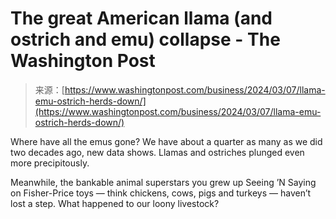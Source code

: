 <!--yml
category: 未分类
date: 2024-05-27 14:52:54
-->

# The great American llama (and ostrich and emu) collapse - The Washington Post

> 来源：[https://www.washingtonpost.com/business/2024/03/07/llama-emu-ostrich-herds-down/](https://www.washingtonpost.com/business/2024/03/07/llama-emu-ostrich-herds-down/)

Where have all the emus gone? We have about a quarter as many as we did two decades ago, new data shows. Llamas and ostriches plunged even more precipitously.

Meanwhile, the bankable animal superstars you grew up Seeing ’N Saying on Fisher-Price toys — think chickens, cows, pigs and turkeys — haven’t lost a step. What happened to our loony livestock?